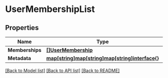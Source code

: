 # UserMembershipList

## Properties

Name | Type | Description | Notes
------------ | ------------- | ------------- | -------------
**Memberships** | [**[]UserMembership**](UserMembership.md) |  | [optional] 
**Metadata** | [**map[string]map[string]map[string]interface{}**](map.md) |  | [optional] 

[[Back to Model list]](../README.md#documentation-for-models) [[Back to API list]](../README.md#documentation-for-api-endpoints) [[Back to README]](../README.md)


